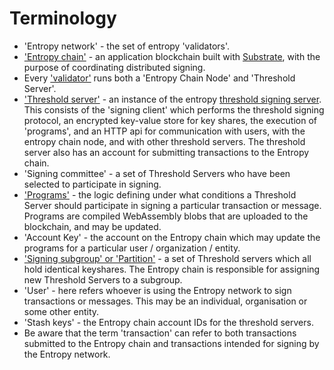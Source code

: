 # Terminology

- 'Entropy network' - the set of entropy 'validators'. 
- ['Entropy chain'](Validators#the-entropy-chain-src-api) - an application blockchain built with [Substrate](https://substrate.io), with the purpose of coordinating distributed signing.
- Every ['validator'](Validators) runs both a 'Entropy Chain Node' and 'Threshold Server'.
- ['Threshold server'](Validators#the-threshold-server-src-api) - an instance of the entropy [threshold signing server](https://github.com/entropyxyz/entropy-core/tree/master/crypto/server). This consists of the 'signing client' which performs the threshold signing protocol, an encrypted key-value store for key shares, the execution of 'programs', and an HTTP api for communication with users, with the entropy chain node, and with other threshold servers. The threshold server also has an account for submitting transactions to the Entropy chain. 
- 'Signing committee' - a set of Threshold Servers who have been selected to participate in signing.
- ['Programs'](Programs) - the logic defining under what conditions a Threshold Server should participate in signing a particular transaction or message. Programs are compiled WebAssembly blobs that are uploaded to the blockchain, and may be updated.
- 'Account Key' - the account on the Entropy chain which may update the programs for a particular user / organization / entity.
- ['Signing subgroup' or 'Partition'](SigningGroupSelection) - a set of Threshold servers which all hold identical keyshares. The Entropy chain is responsible for assigning new Threshold Servers to a subgroup.
- 'User' - here refers whoever is using the Entropy network to sign transactions or messages. This may be an individual, organisation or some other entity.
- 'Stash keys' - the Entropy chain account IDs for the threshold servers.
- Be aware that the term 'transaction' can refer to both transactions submitted to the Entropy chain and transactions intended for signing by the Entropy network.
